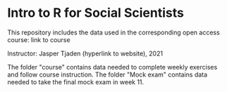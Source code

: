 # Intro to R for Social Scientists

This repository includes the data used in the corresponding open access course: link to course

Instructor: Jasper Tjaden (hyperlink to website), 2021


The folder "course" contains data needed to complete weekly exercises and follow course instruction.
The folder "Mock exam" contains data needed to take the final mock exam in week 11. 

